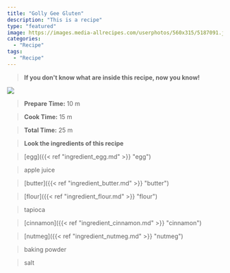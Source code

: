 ```yaml
---
title: "Golly Gee Gluten"
description: "This is a recipe"
type: "featured"
image: https://images.media-allrecipes.com/userphotos/560x315/5187091.jpg
categories: 
  - "Recipe"
tags: 
  - "Recipe"
---
```



>**If you don't know what are inside this recipe, now you know!**

![](../images/Recipes-Banner.jpg)
> **Prepare Time:** 10 m


> **Cook Time:** 15 m


> **Total Time:** 25 m

> **Look the ingredients of this recipe**

> [egg]({{< ref "ingredient_egg.md" >}} "egg")

> apple juice

> [butter]({{< ref "ingredient_butter.md" >}} "butter")

> [flour]({{< ref "ingredient_flour.md" >}} "flour")

> tapioca

> [cinnamon]({{< ref "ingredient_cinnamon.md" >}} "cinnamon")

> [nutmeg]({{< ref "ingredient_nutmeg.md" >}} "nutmeg")

> baking powder

> salt

